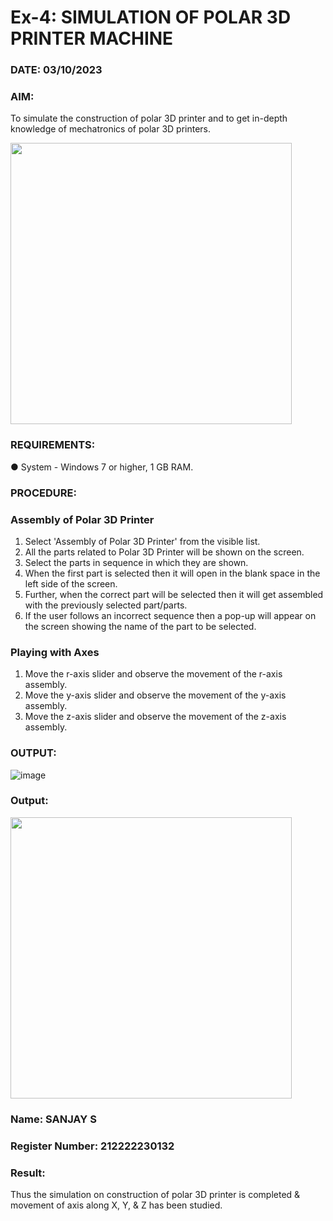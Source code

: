# Ex-4: SIMULATION OF POLAR 3D PRINTER MACHINE

### DATE: 03/10/2023

### AIM:
 To simulate the construction of polar 3D printer and to get in-depth knowledge of mechatronics of polar 3D printers.

<img src=https://github.com/Sellakumar1987/Ex.-No.-4---SIMULATION-OF-POLAR-3D-PRINTER-MACHINE/assets/113594316/b551f195-9877-49a2-99bb-a9efcfb3381a height=450 width=450>

### REQUIREMENTS:
 ●	System - Windows 7 or higher, 1 GB RAM.

### PROCEDURE:

### Assembly of Polar 3D Printer
 1.	Select 'Assembly of Polar 3D Printer' from the visible list.
 2.	All the parts related to Polar 3D Printer will be shown on the screen.
 3.	Select the parts in sequence in which they are shown.
 4.	When the first part is selected then it will open in the blank space in the left side of the screen.
 5.	Further, when the correct part will be selected then it will get assembled with the previously selected part/parts.
 6.	If the user follows an incorrect sequence then a pop-up will appear on the screen showing the name of the part to be selected.

### Playing with Axes
 1.	Move the r-axis slider and observe the movement of the r-axis assembly.
 2.	Move the y-axis slider and observe the movement of the y-axis assembly.
 3.	Move the z-axis slider and observe the movement of the z-axis assembly.

### OUTPUT:
![image](https://github.com/22002102/Ex.-No.-4---SIMULATION-OF-POLAR-3D-PRINTER-MACHINE/assets/119091638/f5caa789-690b-41a8-a6cb-f271ed1d39a3)



### Output:
<img src=https://github.com/22002102/Ex.-No.-4---SIMULATION-OF-POLAR-3D-PRINTER-MACHINE/assets/119091638/d1ab211c-3ea6-4a4c-be71-13710e093d6e height=450 width=450>

### Name: SANJAY S
### Register Number: 212222230132

### Result: 
 Thus the simulation on construction of polar 3D printer is completed & movement of axis along X, Y, & Z has been studied.
